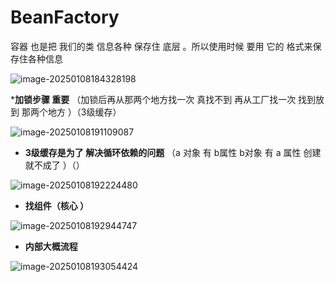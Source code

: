 # BeanFactory

容器 也是把 我们的类 信息各种 保存住  底层 。所以使用时候 要用 它的 格式来保存住各种信息

![image-20250108184328198](C:\Users\ZhuanZ\AppData\Roaming\Typora\typora-user-images\image-20250108184328198.png)



***加锁步骤 重要**  （加锁后再从那两个地方找一次 真找不到 再从工厂找一次  找到放到 那两个地方  ）（3级缓存）

![image-20250108191109087](C:\Users\ZhuanZ\AppData\Roaming\Typora\typora-user-images\image-20250108191109087.png)



* **3级缓存是为了 解决循环依赖的问题**   （a 对象 有 b属性  b对象 有 a 属性  创建就不成了 ）（）

![image-20250108192224480](C:\Users\ZhuanZ\AppData\Roaming\Typora\typora-user-images\image-20250108192224480.png)



* **找组件（核心 ）**

![image-20250108192944747](C:\Users\ZhuanZ\AppData\Roaming\Typora\typora-user-images\image-20250108192944747.png)



* **内部大概流程** 

![image-20250108193054424](C:\Users\ZhuanZ\AppData\Roaming\Typora\typora-user-images\image-20250108193054424.png)